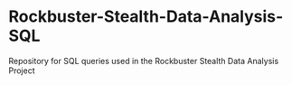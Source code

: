 # Rockbuster-Stealth-Data-Analysis-SQL
Repository for SQL queries used in the Rockbuster Stealth Data Analysis Project
